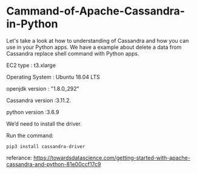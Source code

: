 # Cammand-of-Apache-Cassandra-in-Python

Let's take a look at how to understanding of Cassandra and how you can use in your Python apps.
We have a example about delete a data from Cassandra  replace shell command with Python apps. 

EC2 type : t3.xlarge

Operating System   : Ubuntu 18.04 LTS

openjdk version : "1.8.0_292"

Cassandra version :3.11.2.

python version :3.6.9

We’d need to install the driver. 

Run the command:

    pip3 install cassandra-driver 

referance: 
https://towardsdatascience.com/getting-started-with-apache-cassandra-and-python-81e00ccf17c9
